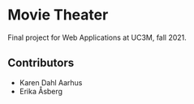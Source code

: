 # Movie Theater
Final project for Web Applications at UC3M, fall 2021.

## Contributors
- Karen Dahl Aarhus
- Erika Åsberg

